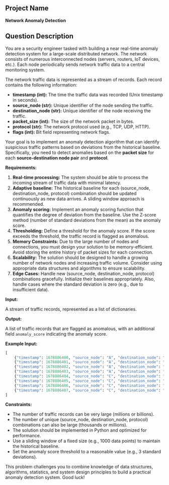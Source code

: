 ## Project Name

**Network Anomaly Detection**

## Question Description

You are a security engineer tasked with building a near real-time anomaly detection system for a large-scale distributed network. The network consists of numerous interconnected nodes (servers, routers, IoT devices, etc.). Each node periodically sends network traffic data to a central monitoring system.

The network traffic data is represented as a stream of records. Each record contains the following information:

*   **timestamp (int):** The time the traffic data was recorded (Unix timestamp in seconds).
*   **source_node (str):** Unique identifier of the node sending the traffic.
*   **destination_node (str):** Unique identifier of the node receiving the traffic.
*   **packet_size (int):** The size of the network packet in bytes.
*   **protocol (str):** The network protocol used (e.g., TCP, UDP, HTTP).
*   **flags (int):** Bit field representing network flags.

Your goal is to implement an anomaly detection algorithm that can identify suspicious traffic patterns based on deviations from the historical baseline. Specifically, you need to detect anomalies based on the **packet size** for each **source-destination node pair** and **protocol**.

**Requirements:**

1.  **Real-time processing:** The system should be able to process the incoming stream of traffic data with minimal latency.
2.  **Adaptive baseline:** The historical baseline for each (source\_node, destination\_node, protocol) combination should be updated continuously as new data arrives. A sliding window approach is recommended.
3.  **Anomaly scoring:** Implement an anomaly scoring function that quantifies the degree of deviation from the baseline. Use the Z-score method (number of standard deviations from the mean) as the anomaly score.
4.  **Thresholding:** Define a threshold for the anomaly score. If the score exceeds the threshold, the traffic record is flagged as anomalous.
5.  **Memory Constraints:** Due to the large number of nodes and connections, you must design your solution to be memory-efficient. Avoid storing the entire history of packet sizes for each connection.
6.  **Scalability:** The solution should be designed to handle a growing number of network nodes and increasing traffic volume. Consider using appropriate data structures and algorithms to ensure scalability.
7.  **Edge Cases:** Handle new (source\_node, destination\_node, protocol) combinations gracefully. Initialize their baselines appropriately. Also, handle cases where the standard deviation is zero (e.g., due to insufficient data).

**Input:**

A stream of traffic records, represented as a list of dictionaries.

**Output:**

A list of traffic records that are flagged as anomalous, with an additional field `anomaly_score` indicating the anomaly score.

**Example Input:**

```python
[
    {"timestamp": 1678886400, "source_node": "A", "destination_node": "B", "packet_size": 1000, "protocol": "TCP", "flags": 1},
    {"timestamp": 1678886401, "source_node": "A", "destination_node": "B", "packet_size": 1100, "protocol": "TCP", "flags": 1},
    {"timestamp": 1678886402, "source_node": "A", "destination_node": "B", "packet_size": 1200, "protocol": "TCP", "flags": 1},
    {"timestamp": 1678886403, "source_node": "A", "destination_node": "B", "packet_size": 5000, "protocol": "TCP", "flags": 1}, # Anomaly
    {"timestamp": 1678886404, "source_node": "C", "destination_node": "D", "packet_size": 500, "protocol": "UDP", "flags": 0},
    {"timestamp": 1678886405, "source_node": "C", "destination_node": "D", "packet_size": 600, "protocol": "UDP", "flags": 0},
    {"timestamp": 1678886406, "source_node": "C", "destination_node": "D", "packet_size": 700, "protocol": "UDP", "flags": 0},
    {"timestamp": 1678886407, "source_node": "C", "destination_node": "D", "packet_size": 100, "protocol": "UDP", "flags": 0}, # Anomaly
]
```

**Constraints:**

*   The number of traffic records can be very large (millions or billions).
*   The number of unique (source\_node, destination\_node, protocol) combinations can also be large (thousands or millions).
*   The solution should be implemented in Python and optimized for performance.
*   Use a sliding window of a fixed size (e.g., 1000 data points) to maintain the historical baseline.
*   Set the anomaly score threshold to a reasonable value (e.g., 3 standard deviations).

This problem challenges you to combine knowledge of data structures, algorithms, statistics, and system design principles to build a practical anomaly detection system. Good luck!
